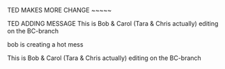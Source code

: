 
TED MAKES MORE CHANGE ~~~~~





TED ADDING MESSAGE 
This is Bob & Carol (Tara & Chris actually) editing on the BC-branch


bob is creating a hot mess

This is Bob & Carol (Tara & Chris actually) editing on the BC-branch

